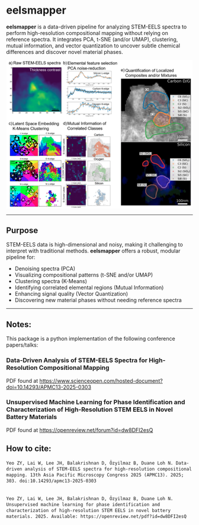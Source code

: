 # eelsmapper

**eelsmapper** is a data-driven pipeline for analyzing STEM-EELS spectra to perform high-resolution compositional mapping without relying on reference spectra. It integrates PCA, t-SNE (and/or UMAP), clustering, mutual information, and vector quantization to uncover subtle chemical differences and discover novel material phases.

![Overall schematic of eelsmapper](image_schematic.png)

---

## Purpose

STEM-EELS data is high-dimensional and noisy, making it challenging to interpret with traditional methods. **eelsmapper** offers a robust, modular pipeline for:

- Denoising spectra (PCA)
- Visualizing compositional patterns (t-SNE and/or UMAP)
- Clustering spectra (K-Means)
- Identifying correlated elemental regions (Mutual Information)
- Enhancing signal quality (Vector Quantization)
- Discovering new material phases without needing reference spectra


---

## Notes:

This package is a python implementation of the following conference papers/talks:

### Data-Driven Analysis of STEM-EELS Spectra for High-Resolution Compositional Mapping

PDF found at https://www.scienceopen.com/hosted-document?doi=10.14293/APMC13-2025-0303

### Unsupervised Machine Learning for Phase Identification and Characterization of High-Resolution STEM EELS in Novel Battery Materials

PDF found at https://openreview.net/forum?id=dw8DFI2esQ

## How to cite:

    Yeo ZY, Lai W, Lee JH, Balakrishnan D, Özyilmaz B, Duane Loh N. Data-driven analysis of STEM-EELS spectra for high-resolution compositional mapping. 13th Asia Pacific Microscopy Congress 2025 (APMC13). 2025; 303. doi:10.14293/apmc13-2025-0303
    

    Yeo ZY, Lai W, Lee JH, Balakrishnan D, Özyilmaz B, Duane Loh N. Unsupervised machine learning for phase identification and characterization of high-resolution STEM EELS in novel battery materials. 2025. Available: https://openreview.net/pdf?id=dw8DFI2esQ
  
